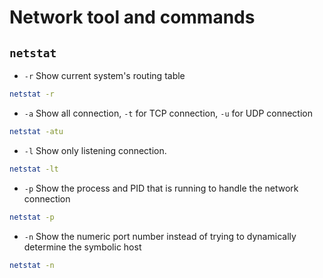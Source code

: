 # Network tool and commands
## `netstat`

* `-r` Show current system's routing table
```bash
netstat -r
```

* `-a` Show all connection, `-t` for TCP connection, `-u` for UDP connection
```bash
netstat -atu
```

* `-l` Show only listening connection.
```bash
netstat -lt
```

* `-p` Show the process and PID that is running to handle the network connection
```bash
netstat -p
```

* `-n` Show the numeric port number instead of trying to dynamically determine the symbolic host
```bash
netstat -n
```
